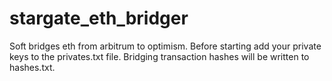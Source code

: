 # stargate_eth_bridger

Soft bridges eth from arbitrum to optimism. Before starting add your private keys to the privates.txt file. Bridging transaction hashes will be written to hashes.txt.
